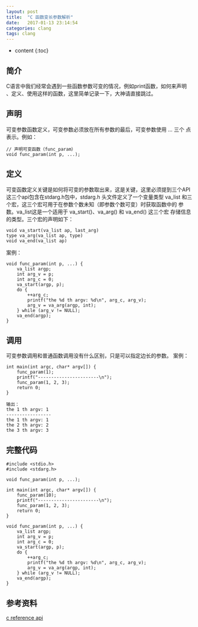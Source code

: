 ```yaml
---
layout: post
title:  "C 函数变长参数解析"
date:   2017-01-13 23:14:54
categories: clang
tags: clang
---
```


* content
{:toc}

## 简介

C语言中我们经常会遇到一些函数参数可变的情况，例如print函数，如何来声明
、定义、使用这样的函数，这里简单记录一下，大神请直接跳过。



## 声明

可变参数函数定义，可变参数必须放在所有参数的最后，可变参数使用 ... 三个
点表示。例如：

```
// 声明可变函数（func_param）
void func_param(int p, ...);
```

## 定义

可变函数定义关键是如何将可变的参数取出来，这是关键，这里必须提到三个API
这三个api包含在stdarg.h包中，stdarg.h 头文件定义了一个变量类型 va_list 
和三个宏，这三个宏可用于在参数个数未知（即参数个数可变）时获取函数中的
参数。va_list这是一个适用于 va_start()、va_arg() 和 va_end() 这三个宏
存储信息的类型。三个宏的声明如下：

```
void va_start(va_list ap, last_arg)
type va_arg(va_list ap, type)
void va_end(va_list ap)
```

案例：

```
void func_param(int p, ...) {
	va_list argp;
	int arg_v = p;
	int arg_c = 0;
	va_start(argp, p);
	do {
		++arg_c;
		printf("the %d th argv: %d\n", arg_c, arg_v);
		arg_v = va_arg(argp, int);
	} while (arg_v != NULL);
	va_end(argp);
}
```

## 调用

可变参数调用和普通函数调用没有什么区别，只是可以指定边长的参数。
案例：

```
int main(int argc, char* argv[]) {
	func_param(1);
	printf("-----------------------\n");
	func_param(1, 2, 3);
	return 0;
}

输出：
the 1 th argv: 1
-----------------
the 1 th argv: 1
the 2 th argv: 2
the 3 th argv: 3
```

## 完整代码

```
#include <stdio.h>
#include <stdarg.h>

void func_param(int p, ...);

int main(int argc, char* argv[]) {
	func_param(10);
	printf("-----------------------\n");
	func_param(1, 2, 3);
	return 0;
}

void func_param(int p, ...) {
	va_list argp;
	int arg_v = p;
	int arg_c = 0;
	va_start(argp, p);
	do {
		++arg_c;
		printf("the %d th argv: %d\n", arg_c, arg_v);
		arg_v = va_arg(argp, int);
	} while (arg_v != NULL);
	va_end(argp);
}
```

## 参考资料

[c reference api](http://www.cplusplus.com/reference/cstdarg/)



























